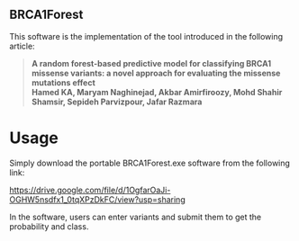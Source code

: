 ## BRCA1Forest
This software is the implementation of the tool introduced in the following article:

> **A random forest-based predictive model for classifying BRCA1 missense variants: a novel approach for evaluating the missense mutations effect** <br/>
**Hamed KA, Maryam Naghinejad, Akbar Amirfiroozy, Mohd Shahir Shamsir, Sepideh Parvizpour, Jafar Razmara**

# Usage
Simply download the portable BRCA1Forest.exe software from the following link:

https://drive.google.com/file/d/1OgfarOaJi-OGHW5nsdfx1_0tqXPzDkFC/view?usp=sharing

In the software, users can enter variants and submit them to get the probability and class.
